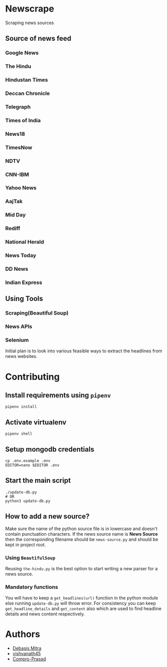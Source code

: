 # Newscrape
Scraping news sources

## Source of news feed

### Google News
### The Hindu
### Hindustan Times
### Deccan Chronicle
### Telegraph
### Times of India
### News18
### TimesNow
### NDTV 
### CNN-IBM
### Yahoo News
### AajTak
### Mid Day
### Rediff 
### National Herald
### News Today
### DD News
### Indian Express


## Using Tools

### Scraping(Beautiful Soup)
### News APIs
### Selenium

Initial plan is to look into various feasible ways to extract the headlines from news websites.

# Contributing

## Install requirements using `pipenv`
```
pipenv install
```

## Activate virtualenv
```
pipenv shell
```

## Setup mongodb credentials
```
cp .env.example .env
EDITOR=nano $EDITOR .env
```

## Start the main script
```
./update-db.py
# OR
python3 update-db.py
```

## How to add a new source?

Make sure the name of the python source file is in lowercase and doesn't contain punctuation characters. If the news source name is **News Source** then the corresponding filename should be `news-source.py` and should be kept in project root.

### Using `BeautifulSoup`
Reusing `the-hindu.py` is the best option to start writing a new parser for a news source.

### Mandatory functions
You will have to keep a `get_headlines(url)` function in the python module else running `update-db.py` will throw error. For consistency you can keep `get_headline_details` and `get_content` also which are used to find headline details and news content respectively.

# Authors
- [Debasis Mitra](https://www.nitdgp.ac.in/faculty/c8a7fd24-de21-4537-8e67-acab7d45b9d2)
- [vishvanath45](https://github.com/vishvanath45)
- [Compro-Prasad](https://github.com/Compro-Prasad)

